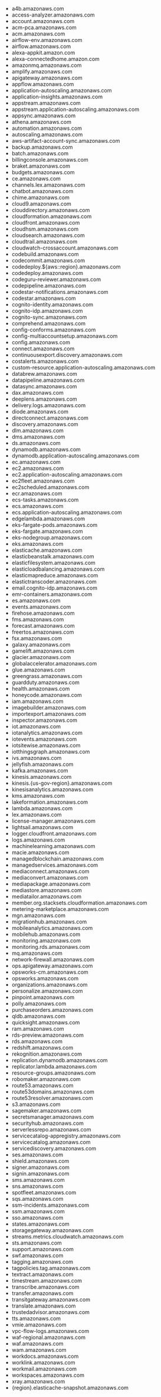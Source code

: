 - a4b.amazonaws.com
- access-analyzer.amazonaws.com
- account.amazonaws.com
- acm-pca.amazonaws.com
- acm.amazonaws.com
- airflow-env.amazonaws.com
- airflow.amazonaws.com
- alexa-appkit.amazon.com
- alexa-connectedhome.amazon.com
- amazonmq.amazonaws.com
- amplify.amazonaws.com
- apigateway.amazonaws.com
- appflow.amazonaws.com
- application-autoscaling.amazonaws.com
- application-insights.amazonaws.com
- appstream.amazonaws.com
- appstream.application-autoscaling.amazonaws.com
- appsync.amazonaws.com
- athena.amazonaws.com
- automation.amazonaws.com
- autoscaling.amazonaws.com
- aws-artifact-account-sync.amazonaws.com
- backup.amazonaws.com
- batch.amazonaws.com
- billingconsole.amazonaws.com
- braket.amazonaws.com
- budgets.amazonaws.com
- ce.amazonaws.com
- channels.lex.amazonaws.com
- chatbot.amazonaws.com
- chime.amazonaws.com
- cloud9.amazonaws.com
- clouddirectory.amazonaws.com
- cloudformation.amazonaws.com
- cloudfront.amazonaws.com
- cloudhsm.amazonaws.com
- cloudsearch.amazonaws.com
- cloudtrail.amazonaws.com
- cloudwatch-crossaccount.amazonaws.com
- codebuild.amazonaws.com
- codecommit.amazonaws.com
- codedeploy.${aws::region}.amazonaws.com
- codedeploy.amazonaws.com
- codeguru-reviewer.amazonaws.com
- codepipeline.amazonaws.com
- codestar-notifications.amazonaws.com
- codestar.amazonaws.com
- cognito-identity.amazonaws.com
- cognito-idp.amazonaws.com
- cognito-sync.amazonaws.com
- comprehend.amazonaws.com
- config-conforms.amazonaws.com
- config-multiaccountsetup.amazonaws.com
- config.amazonaws.com
- connect.amazonaws.com
- continuousexport.discovery.amazonaws.com
- costalerts.amazonaws.com
- custom-resource.application-autoscaling.amazonaws.com
- databrew.amazonaws.com
- datapipeline.amazonaws.com
- datasync.amazonaws.com
- dax.amazonaws.com
- deeplens.amazonaws.com
- delivery.logs.amazonaws.com
- diode.amazonaws.com
- directconnect.amazonaws.com
- discovery.amazonaws.com
- dlm.amazonaws.com
- dms.amazonaws.com
- ds.amazonaws.com
- dynamodb.amazonaws.com
- dynamodb.application-autoscaling.amazonaws.com
- ec.amazonaws.com
- ec2.amazonaws.com
- ec2.application-autoscaling.amazonaws.com
- ec2fleet.amazonaws.com
- ec2scheduled.amazonaws.com
- ecr.amazonaws.com
- ecs-tasks.amazonaws.com
- ecs.amazonaws.com
- ecs.application-autoscaling.amazonaws.com
- edgelambda.amazonaws.com
- eks-fargate-pods.amazonaws.com
- eks-fargate.amazonaws.com
- eks-nodegroup.amazonaws.com
- eks.amazonaws.com
- elasticache.amazonaws.com
- elasticbeanstalk.amazonaws.com
- elasticfilesystem.amazonaws.com
- elasticloadbalancing.amazonaws.com
- elasticmapreduce.amazonaws.com
- elastictranscoder.amazonaws.com
- email.cognito-idp.amazonaws.com
- emr-containers.amazonaws.com
- es.amazonaws.com
- events.amazonaws.com
- firehose.amazonaws.com
- fms.amazonaws.com
- forecast.amazonaws.com
- freertos.amazonaws.com
- fsx.amazonaws.com
- galaxy.amazonaws.com
- gamelift.amazonaws.com
- glacier.amazonaws.com
- globalaccelerator.amazonaws.com
- glue.amazonaws.com
- greengrass.amazonaws.com
- guardduty.amazonaws.com
- health.amazonaws.com
- honeycode.amazonaws.com
- iam.amazonaws.com
- imagebuilder.amazonaws.com
- importexport.amazonaws.com
- inspector.amazonaws.com
- iot.amazonaws.com
- iotanalytics.amazonaws.com
- iotevents.amazonaws.com
- iotsitewise.amazonaws.com
- iotthingsgraph.amazonaws.com
- ivs.amazonaws.com
- jellyfish.amazonaws.com
- kafka.amazonaws.com
- kinesis.amazonaws.com
- kinesis.{us-gov-region}.amazonaws.com
- kinesisanalytics.amazonaws.com
- kms.amazonaws.com
- lakeformation.amazonaws.com
- lambda.amazonaws.com
- lex.amazonaws.com
- license-manager.amazonaws.com
- lightsail.amazonaws.com
- logger.cloudfront.amazonaws.com
- logs.amazonaws.com
- machinelearning.amazonaws.com
- macie.amazonaws.com
- managedblockchain.amazonaws.com
- managedservices.amazonaws.com
- mediaconnect.amazonaws.com
- mediaconvert.amazonaws.com
- mediapackage.amazonaws.com
- mediastore.amazonaws.com
- mediatailor.amazonaws.com
- member.org.stacksets.cloudformation.amazonaws.com
- metering-marketplace.amazonaws.com
- mgn.amazonaws.com
- migrationhub.amazonaws.com
- mobileanalytics.amazonaws.com
- mobilehub.amazonaws.com
- monitoring.amazonaws.com
- monitoring.rds.amazonaws.com
- mq.amazonaws.com
- network-firewall.amazonaws.com
- ops.apigateway.amazonaws.com
- opsworks-cm.amazonaws.com
- opsworks.amazonaws.com
- organizations.amazonaws.com
- personalize.amazonaws.com
- pinpoint.amazonaws.com
- polly.amazonaws.com
- purchaseorders.amazonaws.com
- qldb.amazonaws.com
- quicksight.amazonaws.com
- ram.amazonaws.com
- rds-preview.amazonaws.com
- rds.amazonaws.com
- redshift.amazonaws.com
- rekognition.amazonaws.com
- replication.dynamodb.amazonaws.com
- replicator.lambda.amazonaws.com
- resource-groups.amazonaws.com
- robomaker.amazonaws.com
- route53.amazonaws.com
- route53domains.amazonaws.com
- route53resolver.amazonaws.com
- s3.amazonaws.com
- sagemaker.amazonaws.com
- secretsmanager.amazonaws.com
- securityhub.amazonaws.com
- serverlessrepo.amazonaws.com
- servicecatalog-appregistry.amazonaws.com
- servicecatalog.amazonaws.com
- servicediscovery.amazonaws.com
- ses.amazonaws.com
- shield.amazonaws.com
- signer.amazonaws.com
- signin.amazonaws.com
- sms.amazonaws.com
- sns.amazonaws.com
- spotfleet.amazonaws.com
- sqs.amazonaws.com
- ssm-incidents.amazonaws.com
- ssm.amazonaws.com
- sso.amazonaws.com
- states.amazonaws.com
- storagegateway.amazonaws.com
- streams.metrics.cloudwatch.amazonaws.com
- sts.amazonaws.com
- support.amazonaws.com
- swf.amazonaws.com
- tagging.amazonaws.com
- tagpolicies.tag.amazonaws.com
- textract.amazonaws.com
- timestream.amazonaws.com
- transcribe.amazonaws.com
- transfer.amazonaws.com
- transitgateway.amazonaws.com
- translate.amazonaws.com
- trustedadvisor.amazonaws.com
- tts.amazonaws.com
- vmie.amazonaws.com
- vpc-flow-logs.amazonaws.com
- waf-regional.amazonaws.com
- waf.amazonaws.com
- wam.amazonaws.com
- workdocs.amazonaws.com
- worklink.amazonaws.com
- workmail.amazonaws.com
- workspaces.amazonaws.com
- xray.amazonaws.com
- {region}.elasticache-snapshot.amazonaws.com
